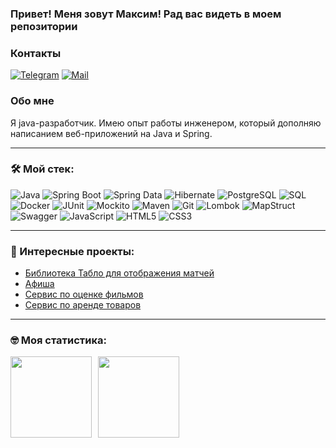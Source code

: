### Привет! Меня зовут Максим! Рад вас видеть в моем репозитории

### Контакты 

[![Telegram](https://img.shields.io/badge/Telegram-orange?logo=telegram&logoColor=white)](https://t.me/magzzig) [![Mail](https://img.shields.io/badge/Email-red?logo=gmail&logoColor=white)](mailto:goofy.net@yandex.ru)

### Обо мне
Я java-разработчик.
Имею опыт работы инженером, который дополняю написанием веб-приложений на Java и Spring.

---

### &#128736; Мой стек:
![Java](https://img.shields.io/badge/Java-007396?style=flat&logo=java&logoColor=white)
![Spring Boot](https://img.shields.io/badge/Spring%20Boot-6DB33F?style=flat&logo=springboot&logoColor=white)
![Spring Data](https://img.shields.io/badge/Spring%20Data-6DB33F?style=flat&logo=spring&logoColor=white)
![Hibernate](https://img.shields.io/badge/Hibernate-59666C?style=flat&logo=hibernate&logoColor=white)
![PostgreSQL](https://img.shields.io/badge/PostgreSQL-4169E1?style=flat&logo=postgresql&logoColor=white)
![SQL](https://img.shields.io/badge/SQL-003B57?style=flat&logo=sqlite&logoColor=white)
![Docker](https://img.shields.io/badge/Docker-2496ED?style=flat&logo=docker&logoColor=white)
![JUnit](https://img.shields.io/badge/JUnit-25A162?style=flat&logo=junit5&logoColor=white)
![Mockito](https://img.shields.io/badge/Mockito-8B8B8B?style=flat&logo=mockito&logoColor=white)
![Maven](https://img.shields.io/badge/Maven-C71A36?style=flat&logo=apachemaven&logoColor=white)
![Git](https://img.shields.io/badge/Git-F05032?style=flat&logo=git&logoColor=white)
![Lombok](https://img.shields.io/badge/Lombok-2C3E50?style=flat&logo=lombok&logoColor=white)
![MapStruct](https://img.shields.io/badge/MapStruct-4A8E1A?style=flat&logo=mapstruct&logoColor=white)
![Swagger](https://img.shields.io/badge/Swagger-85EA2D?style=flat&logo=swagger&logoColor=white)
![JavaScript](https://img.shields.io/badge/JavaScript-F7DF1E?style=flat&logo=javascript&logoColor=black)
![HTML5](https://img.shields.io/badge/HTML5-E34F26?style=flat&logo=html5&logoColor=white)
![CSS3](https://img.shields.io/badge/CSS3-1572B6?style=flat&logo=css3&logoColor=white)

---

### &#127875; Интересные проекты:
- [Библиотека Табло для отображения матчей](https://github.com/SkoblenkovMaxim/FootballWorldCupBoard)
- [Афиша](https://github.com/SkoblenkovMaxim/java-explore-with-me)
- [Сервис по оценке фильмов](https://github.com/SkoblenkovMaxim/java-filmorate)
- [Сервис по аренде товаров](https://github.com/SkoblenkovMaxim/java-shareit)

---

### &#129299; Моя статистика:
<!-- [![Codewarrior Profile Badges](https://www.codewars.com/users/SkoblenkovMaxim/badges/large)](https://www.codewars.com/users/SkoblenkovMaxim) -->
<div>
<a href="https://github-readme-stats.vercel.app/api?username=SkoblenkovMaxim&hide=contribs&show_icons=true">
  <img  align="left" height="130" style="margin-right: 10px" src="https://github-readme-stats.vercel.app/api?username=SkoblenkovMaxim&hide=contribs&show_icons=true" />
</a>
<a href="https://github-readme-stats.vercel.app/api/top-langs/?username=SkoblenkovMaxim&layout=compact">
  <img align="left" height="130" src="https://github-readme-stats.vercel.app/api/top-langs/?username=SkoblenkovMaxim&layout=compact" />
</a>
</div>
